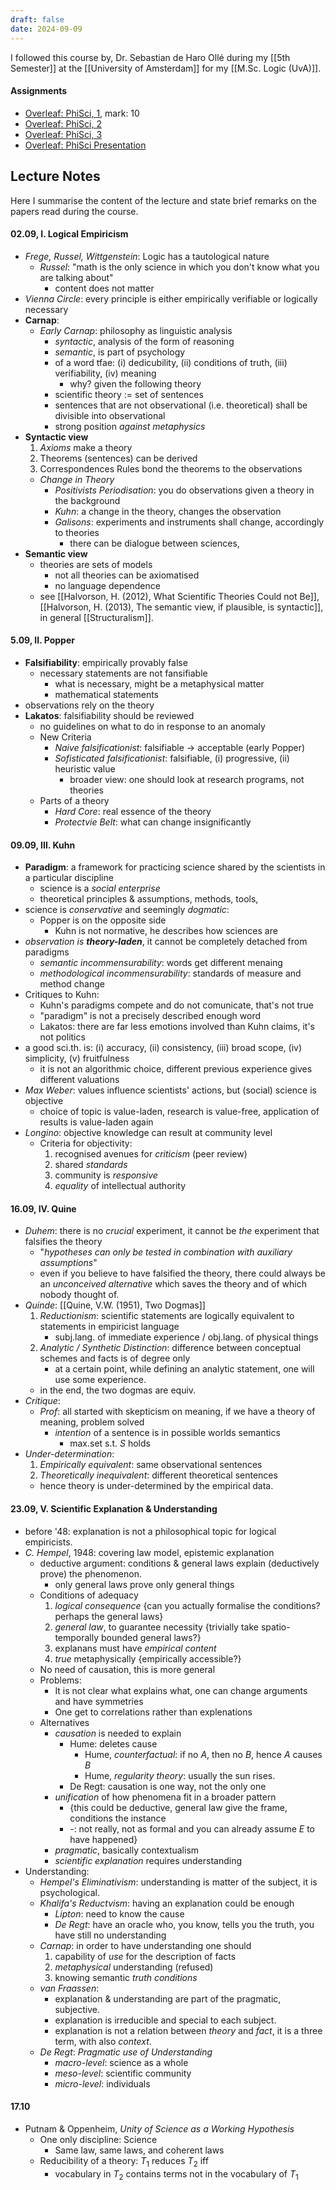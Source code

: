 ```yaml
---
draft: false
date: 2024-09-09
---
```

I followed this course by, Dr. Sebastian de Haro Ollé during my [[5th Semester]] at the [[University of Amsterdam]] for my [[M.Sc. Logic (UvA)]].
#### Assignments
- [Overleaf: PhiSci, 1](https://www.overleaf.com/read/jkpfpngvrkbp#7951b6), mark: 10
- [Overleaf: PhiSci, 2](https://www.overleaf.com/read/kvkkpywcnkxm#849ccc)
- [Overleaf: PhiSci, 3](https://www.overleaf.com/read/cccptfntkrgq#b92b5f)
- [Overleaf: PhiSci Presentation](https://docs.google.com/presentation/d/1Ynx2fVQ3ATbwVlh8-S11BTx49aAr-4CDPOa8KK3BDNU/edit?usp=sharing)
## Lecture Notes
Here I summarise the content of the lecture and state brief remarks on the papers read during the course.
#### 02.09, I. Logical Empiricism 
- _Frege, Russel, Wittgenstein_: Logic has a tautological nature
	- _Russel_: "math is the only science in which you don't know what you are talking about"
		- content does not matter
- _Vienna Circle_: every principle is either empirically verifiable or logically necessary
- **Carnap**:
	- _Early Carnap_: philosophy as linguistic analysis
		- _syntactic_, analysis of the form of reasoning
		- _semantic_, is part of psychology
		- of a word tfae: (i) dedicubility, (ii) conditions of truth, (iii) verifiability, (iv) meaning
			- why? given the following theory
		- scientific theory := set of sentences
		- sentences that are not observational (i.e. theoretical) shall be divisible into observational 
		- strong position _against metaphysics_
- **Syntactic view**
	1. _Axioms_ make a theory
	2. Theorems (sentences) can be derived
	3. Correspondences Rules bond the theorems to the observations
	- _Change in Theory_
		- _Positivists Periodisation_: you do observations given a theory in the background
		- _Kuhn_: a change in the theory, changes the observation
		- _Galisons_: experiments and instruments shall change, accordingly to theories
			- there can be dialogue between sciences,  
- **Semantic view**
	- theories are sets of models
		 - not all theories can be axiomatised
		 - no language dependence
	- see [[Halvorson, H. (2012), What Scientific Theories Could not Be]], [[Halvorson, H. (2013), The semantic view, if plausible, is syntactic]], in general [[Structuralism]].
#### 5.09, II. Popper
- **Falsifiability**: empirically provably false
	- necessary statements are not fansifiable
		- what is necessary, might be a metaphysical matter
		- mathematical statements
- observations rely on the theory
- **Lakatos**: falsifiability should be reviewed
	- no guidelines on what to do in response to an anomaly
	- New Criteria
		- _Naive falsificationist_: falsifiable $\to$ acceptable (early Popper)
		- _Sofisticated falsificationist_: falsifiable, (i) progressive, (ii) heuristic value
			- broader view: one should look at research programs, not theories
	- Parts of a theory
		- _Hard Core_: real essence of the theory
		- _Protectvie Belt_: what can change insignificantly
#### 09.09, III. Kuhn
- **Paradigm**: a framework for practicing science shared by the scientists in a particular discipline
	- science is a _social enterprise_
	- theoretical principles & assumptions, methods, tools, 
- science is _conservative_ and seemingly _dogmatic_:
	- Popper is on the opposite side
		- Kuhn is not normative, he describes how sciences are
- _observation is **theory-laden**_, it cannot be completely detached from paradigms
	- _semantic incommensurability_: words get different menaing
	- _methodological incommensurability_: standards of measure and method change
- Critiques to Kuhn:
	- Kuhn's paradigms compete and do not comunicate, that's not true
	- "paradigm" is not a precisely described enough word
	- Lakatos: there are far less emotions involved than Kuhn claims, it's not politics
- a good sci.th. is: (i) accuracy, (ii) consistency, (iii) broad scope, (iv) simplicity, (v) fruitfulness
	- it is not an algorithmic choice, different previous experience gives different valuations
- _Max Weber_: values influence scientists' actions, but (social) science is objective
	- choice of topic is value-laden, research is value-free, application of results is value-laden again
- _Longino_: objective knowledge can result at community level
	- Criteria for objectivity:
		1. recognised avenues for _criticism_ (peer review)
		2. shared _standards_
		3. community is _responsive_
		4. _equality_ of intellectual authority
#### 16.09, IV. Quine
- _Duhem_: there is no _crucial_ experiment, it cannot be _the_ experiment that falsifies the theory
	- "_hypotheses can only be tested in combination with auxiliary assumptions_"
	- even if you believe to have falsified the theory, there could always be an _unconceived alternative_ which saves the theory and of which nobody thought of.
- _Quinde_: [[Quine, V.W. (1951), Two Dogmas]]
	1. _Reductionism_: scientific statements are logically equivalent to statements in empiricist language
		- subj.lang. of immediate experience / obj.lang. of physical things
	2. _Analytic / Synthetic Distinction_: difference between conceptual schemes and facts is of degree only
		- at a certain point, while defining an analytic statement, one will use some experience.  
	- in the end, the two dogmas are equiv.
- _Critique_: 
	- _Prof_: all started with skepticism on meaning, if we have a theory of meaning, problem solved
		- _intention_ of a sentence is in possible worlds semantics
			- max.set s.t. $S$ holds
- *Under-determination*: 
	1. _Empirically equivalent_: same observational sentences
	2. _Theoretically inequivalent_: different theoretical sentences
	- hence theory is under-determined by the empirical data.
#### 23.09, V. Scientific Explanation & Understanding
- before '48: explanation is not a philosophical topic for logical empiricists.
- _C. Hempel_, 1948: covering law model, epistemic explanation
	- deductive argument: conditions & general laws explain (deductively prove) the phenomenon.
		- only general laws prove only general things
	- Conditions of adequacy
		1. _logical consequence_ {can you actually formalise the conditions? perhaps the general laws}
		2. _general law_, to guarantee necessity {trivially take spatio-temporally bounded general laws?}
		3. explanans must have _empirical content_
		4. _true_ metaphysically {empirically accessible?}
	- No need of causation, this is more general
	- Problems:
		- It is not clear what explains what, one can change arguments and have symmetries
		- One get to correlations rather than explenations
	- Alternatives
		- _causation_ is needed to explain
			- Hume: deletes cause
				- Hume, _counterfactual_: if no $A$, then no $B$, hence $A$ causes $B$
				- Hume, _regularity theory_: usually the sun rises.
			- De Regt: causation is one way, not the only one
		- _unification_ of how phenomena fit in a broader pattern
			- {this could be deductive, general law give the frame, conditions the instance
			- -: not really, not as formal and you can already assume $E$ to have happened}
		- _pragmatic_, basically contextualism
		- _scientific explanation_ requires understanding
- Understanding:
	- _Hempel's Eliminativism_: understanding is matter of the subject, it is psychological.
	- _Khalifa's Reductvism_: having an explanation could be enough
		- _Lipton_: need to know the cause
		- _De Regt_: have an oracle who, you know, tells you the truth, you have still no understanding
	- _Carnap_: in order to have understanding one should
		1. capability of _use_ for the description of facts
		2. _metaphysical_ understanding (refused)
		3. knowing semantic _truth conditions_
	- _van Fraassen_:
		- explanation & understanding are part of the pragmatic, subjective.
		- explanation is irreducible and special to each subject.
		- explanation is not a relation between _theory_ and _fact_, it is a three term, with also _context_.
	- _De Regt_: _Pragmatic use of Understanding_
		- _macro-level_: science as a whole
		- _meso-level_: scientific community
		- _micro-level_: individuals

#### 17.10
- Putnam & Oppenheim, _Unity of Science as a Working Hypothesis_
	- One only discipline: Science
		- Same law, same laws, and coherent laws
	- Reducibility of a theory: $T_1$ reduces $T_2$ iff
		- vocabulary in $T_2$ contains terms not in the vocabulary of $T_1$